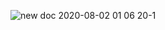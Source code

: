 ![new doc 2020-08-02 01 06 20-1](https://user-images.githubusercontent.com/43926105/89133030-1c6bd280-d536-11ea-8096-a06313e6842e.jpg)
